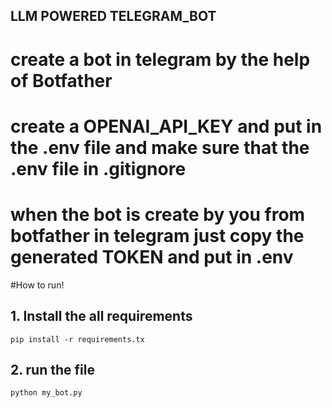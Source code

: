 ## LLM POWERED TELEGRAM_BOT 

# create a bot in telegram by the help of Botfather 
# create a OPENAI_API_KEY and put in the .env file and make sure that the .env file in .gitignore
# when the bot is create by you from botfather in telegram just copy the generated TOKEN and put in .env


#How to run!

## 1. Install the all requirements

```
pip install -r requirements.tx

```
## 2. run the file

```
python my_bot.py

```







